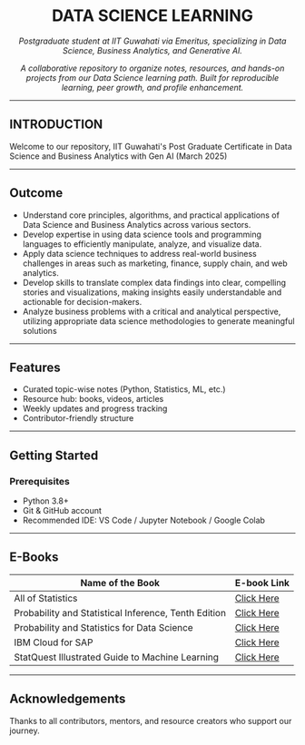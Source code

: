 
<h1 align="center"> DATA SCIENCE LEARNING </h1>
<p align="center"><em> Postgraduate student at IIT Guwahati via Emeritus, specializing in Data Science, Business Analytics, and Generative AI.</em></p>
<p align="center"><em> A collaborative repository to organize notes, resources, and hands-on projects from our Data Science learning path. Built for reproducible learning, peer growth, and profile enhancement.
 </em></p>

---
## INTRODUCTION

Welcome to our repository, IIT Guwahati's Post Graduate Certificate in Data Science and Business Analytics with Gen AI (March 2025)

----
## Outcome

- Understand core principles, algorithms, and practical applications of Data Science and Business Analytics across various sectors.​
- Develop expertise in using data science tools and programming languages to efficiently manipulate, analyze, and visualize data.​
- Apply data science techniques to address real-world business challenges in areas such as marketing, finance, supply chain, and web analytics.​
- Develop skills to translate complex data findings into clear, compelling stories and visualizations, making insights easily understandable and actionable for decision-makers.​
- Analyze business problems with a critical and analytical perspective, utilizing appropriate data science methodologies to generate meaningful solutions

---
##  Features
- Curated topic-wise notes (Python, Statistics, ML, etc.)
- Resource hub: books, videos, articles
- Weekly updates and progress tracking
- Contributor-friendly structure

---

##  Getting Started

### Prerequisites
- Python 3.8+
- Git & GitHub account
- Recommended IDE: VS Code / Jupyter Notebook / Google Colab

---
## E-Books
| Name of the Book                                         | E-book Link                                                                 |
|----------------------------------------------------------|------------------------------------------------------------------------------|
| All of Statistics                                        | [Click Here](ebooks/all-of-statistics(github).pdf)                          |
| Probability and Statistical Inference, Tenth Edition     | [Click Here](ebooks/Probability%20and%20Statistical%20Inference,%20Tenth%20Edition.pdf) |
| Probability and Statistics for Data Science              | [Click Here](ebooks/probability_stats_for_DS.pdf)                           |
| IBM Cloud for SAP                                        | [Click Here](ebooks/SAP%20IBM.pdf)                                          |
| StatQuest Illustrated Guide to Machine Learning          | [Click Here](ebooks/the_statquest_ML.pdf)                                   |

---

##  Acknowledgements
Thanks to all contributors, mentors, and resource creators who support our journey.
